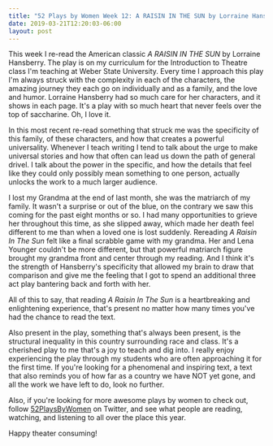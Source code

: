 ```yaml
---
title: "52 Plays by Women Week 12: A RAISIN IN THE SUN by Lorraine Hansberry"
date: 2019-03-21T12:20:03-06:00
layout: post
---
```


This week I re-read the American classic *A RAISIN IN THE SUN* by Lorraine Hansberry. The play is on my curriculum for the Introduction to Theatre class I'm teaching at Weber State University. Every time I approach this play I'm always struck with the complexity in each of the characters, the amazing journey they each go on individually and as a family, and the love and humor. Lorraine Hansberry had so much care for her characters, and it shows in each page. It's a play with so much heart that never feels over the top of saccharine. Oh, I love it.

In this most recent re-read something that struck me was the specificity of this family, of these characters, and how that creates a powerful universality. Whenever I teach writing I tend to talk about the urge to make universal stories and how that often can lead us down the path of general drivel. I talk about the power in the specific, and how the details that feel like they could only possibly mean something to one person, actually unlocks the work to a much larger audience.

I lost my Grandma at the end of last month, she was the matriarch of my family. It wasn't a surprise or out of the blue, on the contrary we saw this coming for the past eight months or so. I had many opportunities to grieve her throughout this time, as she slipped away, which made her death feel different to me than when a loved one is lost suddenly. Rereading *A Raisin In The Sun* felt like a final scrabble game with my grandma. Her and Lena Younger couldn't be more different, but that powerful matriarch figure brought my grandma front and center through my reading. And I think it's the strength of Hansberry's specificity that allowed my brain to draw that comparison and give me the feeling that I got to spend an additional three act play bantering back and forth with her.

All of this to say, that reading *A Raisin In The Sun* is a heartbreaking and enlightening experience, that's present no matter how many times you've had the chance to read the text.

Also present in the play, something that's always been present, is the structural inequality in this country surrounding race and class. It's a cherished play to me that's a joy to teach and dig into. I really enjoy experiencing the play through my students who are often approaching it for the first time. If you're looking for a phenomenal and inspiring text, a text that also reminds you of how far as a country we have NOT yet gone, and all the work we have left to do, look no further.

Also, if you're looking for more awesome plays by women to check out, follow [52PlaysByWomen](https://twitter.com/52playsbywomen) on Twitter, and see what people are reading, watching, and listening to all over the place this year.

Happy theater consuming!
